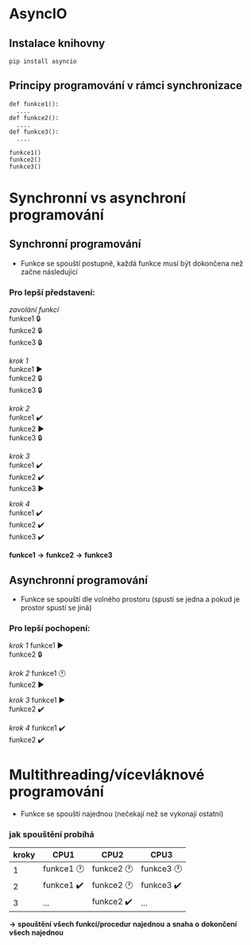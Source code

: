 # AsyncIO 


## Instalace knihovny
```
pip install asyncio
```
## Principy programování v rámci synchronizace
```
def funkce1():
  ....
def funkce2():
  ....
def funkce3():
  ....
```
```
funkce1()
funkce2()
funkce3()
```
# Synchronní vs asynchroní programování
## Synchronní programování
+ Funkce se spouští postupně, každá funkce musí být dokončena než začne následující
### Pro lepší představení:
*zavolání funkcí*  
funkce1 🔒  
funkce2 🔒  
funkce3 🔒  

*krok 1*  
funkce1 ▶️  
funkce2 🔒  
funkce3 🔒  

*krok 2*  
funkce1 ✔️  
funkce2 ▶️  
funkce3 🔒  

*krok 3*  
funkce1 ✔️  
funkce2 ✔️  
funkce3 ▶️  

*krok 4*  
funkce1 ✔️  
funkce2 ✔️  
funkce3 ✔️  

**funkce1** **->** **funkce2** **->** **funkce3**

## Asynchronní programování
+ Funkce se spouští dle volného prostoru (spustí se jedna a pokud je prostor spustí se jiná)
### Pro lepší pochopení:

*krok 1*
funkce1 ▶️  
funkce2 🔒  

*krok 2*
funkce1 🕐  
funkce2 ▶️  

*krok 3*
funkce1 ▶️  
funkce2 ✔️ 

*krok 4*
funkce1 ✔️  
funkce2 ✔️ 

# Multithreading/vícevláknové programování
+ Funkce se spouští najednou (nečekají než se vykonají ostatní)
### jak spouštění probíhá
| kroky | CPU1       | CPU2       | CPU3       |
|------------|------------|------------|------------|
| 1 | funkce1 🕐 | funkce2 🕐 | funkce3 🕐 |
| 2 | funkce1 ✔️ | funkce2 🕐 | funkce3 ✔️ |
| 3 | ...        | funkce2 ✔️ | ...        |


**->** **spouštění** **všech** **funkcí/procedur** **najednou** **a** **snaha** **o** **dokončení** **všech** **najednou**
